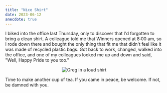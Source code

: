 ```yaml
---
title: "Nice Shirt"
date: 2023-06-12
anecdote: true
---
```


I biked into the office last Thursday,
only to discover that I'd forgotten to bring a clean shirt.
A colleague told me that Winners opened at 8:00 am,
so I rode down there and bought the only thing that fit me
that didn't feel like it was made of recycled plastic bags.
Got back to work,
changed,
walked into the office,
and one of my colleagues looked me up and down and said,
"Well, Happy Pride to you too."

<div align="center">
<img src="@root/files/2023/loud-shirt.jpg" alt="Greg in a loud shirt">
</div>

Time to make another cup of tea.
If you came in peace, be welcome.
If not, be damned with you.
